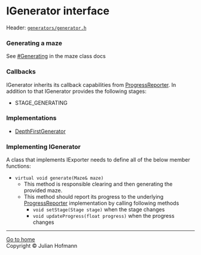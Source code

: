 # IGenerator interface

Header: [`generators/generator.h`](../../src/generators/generator.h)

### Generating a maze
See [#Generating](../Maze.md#generating) in the maze class docs

### Callbacks
IGenerator inherits its callback capabilities from [ProgressReporter](../ProgressReporter.md).
In addition to that IGenerator provides the following stages:
- STAGE_GENERATING

### Implementations
- [DepthFirstGenerator](DepthFirstGenerator.md)

### Implementing IGenerator
A class that implements IExporter needs to define all of the below member functions:
- `virtual void generate(Maze& maze)`
    - This method is responsible clearing and then generating the provided maze.
    - This method should report its progress to the underlying [ProgressReporter](../ProgressReporter.md) implementation by calling following methods
        - `void setStage(Stage stage)` when the stage changes
        - `void updateProgress(float progress)` when the progress changes

---
[Go to home](../Home.md)\
Copyright © Julian Hofmann
